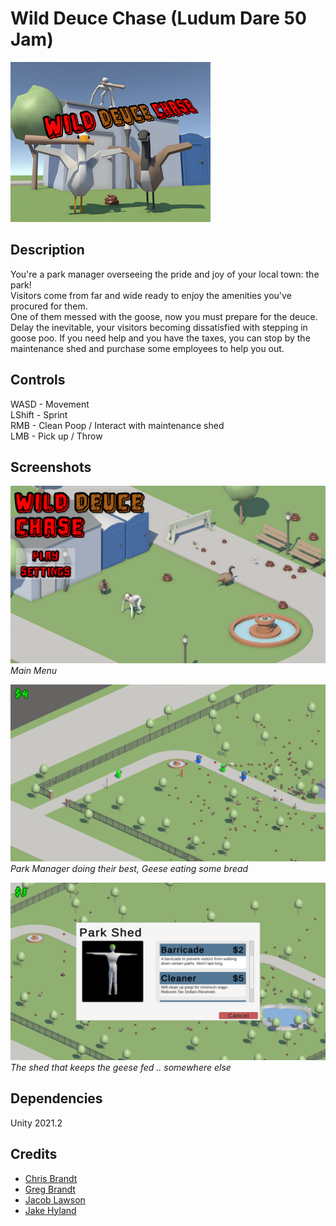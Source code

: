 ﻿# Wild Deuce Chase (Ludum Dare 50 Jam)
![Header](readme/4b8a8.png.320x256.fit.jpg)  

## Description

You're a park manager overseeing the pride and joy of your local town: the park!  
Visitors come from far and wide ready to enjoy the amenities you've procured for them.  
One of them messed with the goose, now you must prepare for the deuce.  
Delay the inevitable, your visitors becoming dissatisfied with stepping in goose poo. If you need help and you have the taxes, you can stop by the maintenance shed and purchase some employees to help you out.

## Controls  

WASD - Movement  
LShift - Sprint  
RMB - Clean Poop / Interact with maintenance shed  
LMB - Pick up / Throw

## Screenshots  

![wdc1.png](readme/4c389.png)  
*Main Menu*

![wdc2.png](readme/4c38f.png)  
*Park Manager doing their best, Geese eating some bread*

![the shed.png](readme/4c3cd.png)  
*The shed that keeps the geese fed .. somewhere else*

## Dependencies  
Unity 2021.2  

## Credits
- [Chris Brandt](https://github.com/pizzatree) 
- [Greg Brandt](https://github.com/BradleyGBrandt/)
- [Jacob Lawson](https://github.com/jacobright)
- [Jake Hyland](https://github.com/jhyland-r)